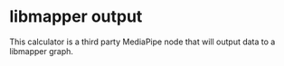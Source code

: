 # libmapper output

This calculator is a third party MediaPipe node that will output data to a libmapper graph.
